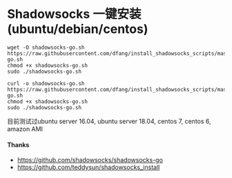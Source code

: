 # Shadowsocks 一键安装 (ubuntu/debian/centos)

```
wget -O shadowsocks-go.sh https://raw.githubusercontent.com/dfang/install_shadowsocks_scripts/master/shadowsocks-go.sh
chmod +x shadowsocks-go.sh
sudo ./shadowsocks-go.sh
```


```
curl -o shadowsocks-go.sh https://raw.githubusercontent.com/dfang/install_shadowsocks_scripts/master/shadowsocks-go.sh
chmod +x shadowsocks-go.sh
sudo ./shadowsocks-go.sh
```

目前测试过ubuntu server 16.04, ubuntu server 18.04, centos 7, centos 6, amazon AMI

#### Thanks   
* https://github.com/shadowsocks/shadowsocks-go
* https://github.com/teddysun/shadowsocks_install
